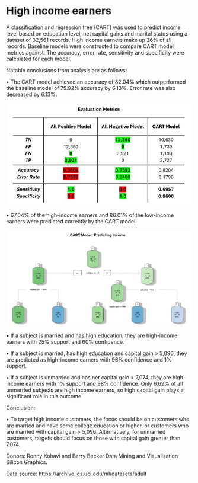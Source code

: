 # High income earners

A classification and regression tree (CART) was used to predict income level based on
education level, net capital gains and marital status using a dataset of 32,561 records. 
High income earners make up 26% of all records. Baseline models were constructed to 
compare CART model metrics against. The accuracy, error rate, sensitivity and 
specificity were calculated for each model. 

Notable conclusions from analysis are as follows:

• The CART model achieved an accuracy of 82.04% which outperformed the 
baseline model of 75.92% accuracy by 6.13%. Error rate was also decreased by 
6.13%.

![](images/eval_metrics.JPG)


• 67.04% of the high-income earners and 86.01% of the low-income earners were 
predicted correctly by the CART model.

![](images/CART_DT.jpg)

• If a subject is married and has high education, they are high-income earners with 
25% support and 60% confidence. 

• If a subject is married, has high education and capital gain > 5,096, they are 
predicted as high-income earners with 96% confidence and 1% support. 

• If a subject is unmarried and has net capital gain > 7,074, they are high-income 
earners with 1% support and 98% confidence. Only 6.62% of all unmarried 
subjects are high income earners, so high capital gain plays a significant role in 
this outcome. 

Conclusion: 

• To target high income customers, the focus should be on customers who are 
married and have some college education or higher, or customers who are married 
with capital gain > 5,096. Alternatively, for unmarried customers, targets should 
focus on those with capital gain greater than 7,074. 



Donors: Ronny Kohavi and Barry Becker
Data Mining and Visualization
Silicon Graphics.

Data source: https://archive.ics.uci.edu/ml/datasets/adult
